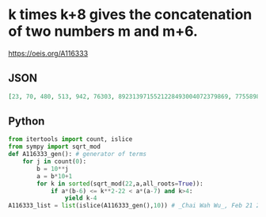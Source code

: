 # k times k\+8 gives the concatenation of two numbers m and m\+6\.
https://oeis.org/A116333
## JSON
```JSON
[23, 70, 480, 513, 942, 76303, 8923139715521228493004072379869, 77558981961505761619171327422086381910161500424346805, 4494071669430455134012149964165405936125116123191254722256003057119, 5505928330569544865987850035834594063874883876808745277743996942874]
```
## Python
```Python
from itertools import count, islice
from sympy import sqrt_mod
def A116333_gen(): # generator of terms
    for j in count(0):
        b = 10**j
        a = b*10+1
        for k in sorted(sqrt_mod(22,a,all_roots=True)):
            if a*(b-6) <= k**2-22 < a*(a-7) and k>4:
                yield k-4
A116333_list = list(islice(A116333_gen(),10)) # _Chai Wah Wu_, Feb 21 2024
```
